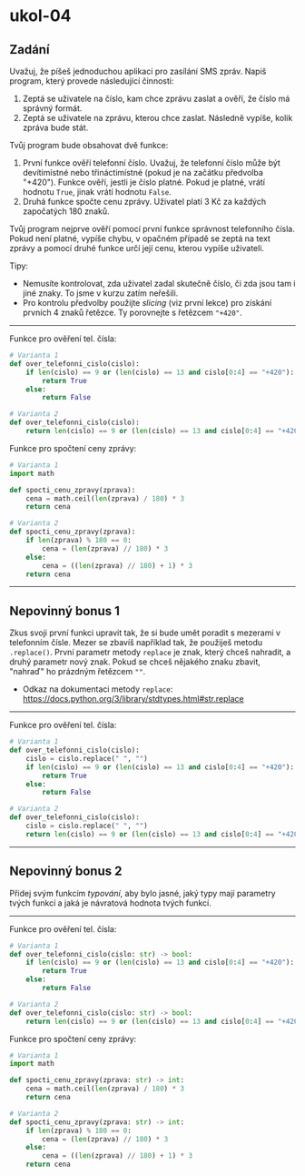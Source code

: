 # ukol-04

## Zadání

Uvažuj, že píšeš jednoduchou aplikaci pro zasílání SMS zpráv. Napiš program, který provede následující činnosti:

1. Zeptá se uživatele na číslo, kam chce zprávu zaslat a ověří, že číslo má správný formát.
1. Zeptá se uživatele na zprávu, kterou chce zaslat. Následně vypíše, kolik zpráva bude stát.

Tvůj program bude obsahovat dvě funkce:
1. První funkce ověří telefonní číslo. Uvažuj, že telefonní číslo může být devítimístné nebo třináctimístné (pokud je na začátku předvolba "+420"). Funkce ověří, jestli je číslo platné. Pokud je platné, vrátí hodnotu `True`, jinak vrátí hodnotu `False`.
1. Druhá funkce spočte cenu zprávy. Uživatel platí 3 Kč za každých započatých 180 znaků.

Tvůj program nejprve ověří pomocí první funkce správnost telefonního čísla. Pokud není platné,
vypíše chybu, v opačném případě se zeptá na text zprávy a pomocí druhé funkce určí její cenu, kterou
vypíše uživateli.

Tipy: 
* Nemusíte kontrolovat, zda uživatel zadal skutečně číslo, či zda jsou tam i jiné znaky. To jsme v kurzu zatím neřešili.
* Pro kontrolu předvolby použijte _slicing_ (viz první lekce) pro získání prvních 4 znaků řetězce. Ty porovnejte s řetězcem `"+420"`.

---
Funkce pro ověření tel. čísla:
```py
# Varianta 1
def over_telefonni_cislo(cislo):
    if len(cislo) == 9 or (len(cislo) == 13 and cislo[0:4] == "+420"):
        return True
    else:
        return False

# Varianta 2
def over_telefonni_cislo(cislo):
    return len(cislo) == 9 or (len(cislo) == 13 and cislo[0:4] == "+420")
```


Funkce pro spočtení ceny zprávy:
```py
# Varianta 1
import math

def spocti_cenu_zpravy(zprava):
    cena = math.ceil(len(zprava) / 180) * 3
    return cena

# Varianta 2
def spocti_cenu_zpravy(zprava):
    if len(zprava) % 180 == 0:
        cena = (len(zprava) // 180) * 3
    else:
        cena = ((len(zprava) // 180) + 1) * 3
    return cena
```
---

## Nepovinný bonus 1

Zkus svoji první funkci upravit tak, že si bude umět poradit s mezerami v telefonním čísle. Mezer se zbavíš například tak, že použiješ metodu `.replace()`.
První parametr metody `replace` je znak, který chceš nahradit, a druhý parametr nový znak. Pokud se chceš nějakého znaku zbavit, "nahraď" ho prázdným řetězcem `""`.

* Odkaz na dokumentaci metody `replace`: https://docs.python.org/3/library/stdtypes.html#str.replace

---

Funkce pro ověření tel. čísla:
```py
# Varianta 1
def over_telefonni_cislo(cislo):
    cislo = cislo.replace(" ", "")
    if len(cislo) == 9 or (len(cislo) == 13 and cislo[0:4] == "+420"):
        return True
    else:
        return False

# Varianta 2
def over_telefonni_cislo(cislo):
    cislo = cislo.replace(" ", "")
    return len(cislo) == 9 or (len(cislo) == 13 and cislo[0:4] == "+420")
```

---

## Nepovinný bonus 2
Přidej svým funkcím _typování_, aby bylo jasné, jaký typy mají parametry tvých funkcí a jaká je návratová hodnota tvých funkcí.

---

Funkce pro ověření tel. čísla:
```py
# Varianta 1
def over_telefonni_cislo(cislo: str) -> bool:
    if len(cislo) == 9 or (len(cislo) == 13 and cislo[0:4] == "+420"):
        return True
    else:
        return False

# Varianta 2
def over_telefonni_cislo(cislo: str) -> bool:
    return len(cislo) == 9 or (len(cislo) == 13 and cislo[0:4] == "+420")
```


Funkce pro spočtení ceny zprávy:
```py
# Varianta 1
import math

def spocti_cenu_zpravy(zprava: str) -> int:
    cena = math.ceil(len(zprava) / 180) * 3
    return cena

# Varianta 2
def spocti_cenu_zpravy(zprava: str) -> int:
    if len(zprava) % 180 == 0:
        cena = (len(zprava) // 180) * 3
    else:
        cena = ((len(zprava) // 180) + 1) * 3
    return cena
```
